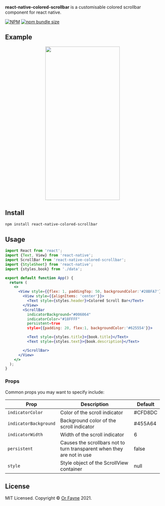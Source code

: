 **react-native-colored-scrollbar** is a customisable colored scrollbar component for react native.

[![NPM](https://img.shields.io/npm/v/react-instagram-zoom-slider?style=flat-square)](https://www.npmjs.com/package/react-instagram-zoom-slider)
[![npm bundle size](https://img.shields.io/bundlephobia/minzip/react-instagram-zoom-slider?style=flat-square)](https://bundlephobia.com/result?p=react-instagram-zoom-slider)

## Example

<p align="center">
  <img width="242" height="500" src="https://github.com/xfayne/react-native-colored-scrollbar/blob/master/examples/scrollbar-loop.gif?raw=true">
</p>

## Install

```bash
npm install react-native-colored-scrollbar
```

## Usage

```jsx
import React from 'react';
import {Text, View} from 'react-native';
import ScrollBar from 'react-native-colored-scrollbar';
import {StyleSheet} from 'react-native';
import {styles,book} from './data';

export default function App() {
  return (
    <>
      <View style={{flex: 1, paddingTop: 50, backgroundColor:'#28BFA7'}}>
        <View style={{alignItems: 'center'}}>
          <Text style={styles.header}>Colored Scroll Bar</Text>
        </View>
        <ScrollBar
          indicatorBackground="#006064"
          indicatorColor="#18FFFF"
          persistent=true
          style={{padding: 20, flex:1, backgroundColor:'#625554'}}>

          <Text style={styles.title}>{book.title}</Text>
          <Text style={styles.text}>{book.description}</Text>

        </ScrollBar>
      </View>
    </>
  );
}

```

### Props

Common props you may want to specify include:

| Prop                    | Description                                                                                          | Default    |
| ----------------------- | ---------------------------------------------------------------------------------------------------- | ---------- |
| `indicatorColor`        | Color of the scroll indicator                                                                        |#CFD8DC     |
| `indicatorBackground`   | Background color of the scroll indicator                                                             |#455A64     |
| `indicatorWidth`        | Width of the scroll indicator                                                                        | 6          |
| `persistent`            | Causes the scrollbars not to turn transparent when they are not in use                               | false      |
| `style`                 | Style object of the ScrollView container                                                             | null       |

## License

MIT Licensed. Copyright © [Or Fayne](https://github.com/xfayne) 2021.
